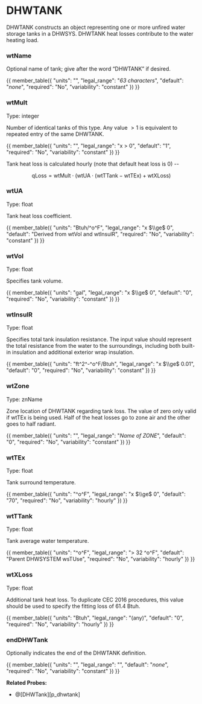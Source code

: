 # DHWTANK

DHWTANK constructs an object representing one or more unfired water storage tanks in a DHWSYS. DHWTANK heat losses contribute to the water heating load.

### wtName

Optional name of tank; give after the word “DHWTANK” if desired.

{{
  member_table({
    "units": "",
    "legal_range": "*63 characters*", 
    "default": "*none*",
    "required": "No",
    "variability": "constant" 
  })
}}

### wtMult

Type: integer

Number of identical tanks of this type. Any value $>1$ is equivalent to repeated entry of the same DHWTANK.

{{
  member_table({
    "units": "",
    "legal_range": "x $>$ 0", 
    "default": "1",
    "required": "No",
    "variability": "constant" 
  })
}}

Tank heat loss is calculated hourly (note that default heat loss is 0) --

$$\text{qLoss} = \text{wtMult} \cdot (\text{wtUA} \cdot (\text{wtTTank} - \text{wtTEx}) + \text{wtXLoss})$$

### wtUA

Type: float

Tank heat loss coefficient.

{{
  member_table({
    "units": "Btuh/^o^F",
    "legal_range": "x $\\ge$ 0", 
    "default": "Derived from wtVol and wtInsulR",
    "required": "No",
    "variability": "constant" 
  })
}}

### wtVol

Type: float

Specifies tank volume.

{{
  member_table({
    "units": "gal",
    "legal_range": "x $\\ge$ 0", 
    "default": "0",
    "required": "No",
    "variability": "constant" 
  })
}}

### wtInsulR

Type: float

Specifies total tank insulation resistance. The input value should represent the total resistance from the water to the surroundings, including both built-in insulation and additional exterior wrap insulation.

{{
  member_table({
    "units": "ft^2^-^o^F/Btuh",
    "legal_range": "x $\\ge$ 0.01", 
    "default": "0",
    "required": "No",
    "variability": "constant" 
  })
}}

### wtZone

Type: znName

Zone location of DHWTANK regarding tank loss. The value of zero only valid if wtTEx is being used. Half of the heat losses go to zone air and the other goes to half radiant.

{{
  member_table({
    "units": "",
    "legal_range": "*Name of ZONE*", 
    "default": "0",
    "required": "No",
    "variability": "constant" 
  })
}}

### wtTEx

Type: float

Tank surround temperature.

{{
  member_table({
    "units": "^o^F",
    "legal_range": "x $\\ge$ 0", 
    "default": "70",
    "required": "No",
    "variability": "hourly" 
  })
}}

### wtTTank

Type: float

Tank average water temperature.

{{
  member_table({
    "units": "^o^F",
    "legal_range": "$>$ 32 ^o^F", 
    "default": "Parent DHWSYSTEM wsTUse",
    "required": "No",
    "variability": "hourly" 
  })
}}

### wtXLoss

Type: float

Additional tank heat loss. To duplicate CEC 2016 procedures, this value should be used to specify the fitting loss of 61.4 Btuh.

{{
  member_table({
    "units": "Btuh",
    "legal_range": "(any)", 
    "default": "0",
    "required": "No",
    "variability": "hourly" 
  })
}}

### endDHWTank

Optionally indicates the end of the DHWTANK definition.

{{
  member_table({
    "units": "",
    "legal_range": "", 
    "default": "*none*",
    "required": "No",
    "variability": "constant" 
  })
}}

**Related Probes:**

- @[DHWTank][p_dhwtank]
